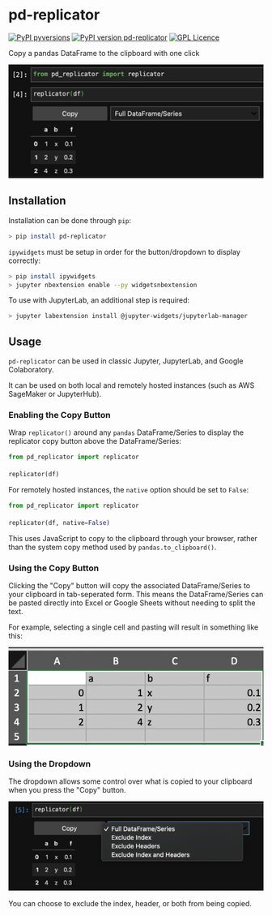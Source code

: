 # pd-replicator
[![PyPI pyversions](https://img.shields.io/pypi/pyversions/ansicolortags.svg)](https://pypi.org/project/pd-replicator/) [![PyPI version pd-replicator](https://badge.fury.io/py/ansicolortags.svg)](https://pypi.org/project/pd-replicator/) [![GPL Licence](https://badges.frapsoft.com/os/gpl/gpl.svg?v=103)](https://opensource.org/licenses/GPL-3.0/)

Copy a pandas DataFrame to the clipboard with one click

![Jupyter Demo](images/jupyter-demo.png)

## Installation

Installation can be done through `pip`:

```sh
> pip install pd-replicator
```

`ipywidgets` must be setup in order for the button/dropdown to display correctly:

```sh
> pip install ipywidgets 
> jupyter nbextension enable --py widgetsnbextension
```

To use with JupyterLab, an additional step is required:

```sh
> jupyter labextension install @jupyter-widgets/jupyterlab-manager
```

## Usage

`pd-replicator` can be used in classic Jupyter, JupyterLab, and Google Colaboratory. 

It can be used on both local and remotely hosted instances (such as AWS SageMaker or JupyterHub).

### Enabling the Copy Button

Wrap `replicator()` around any `pandas` DataFrame/Series to display the replicator copy button above the DataFrame/Series:

```python
from pd_replicator import replicator

replicator(df)
```

For remotely hosted instances, the `native` option should be set to `False`:

```python
from pd_replicator import replicator

replicator(df, native=False)
```

This uses JavaScript to copy to the clipboard through your browser, rather than the system copy method used by `pandas.to_clipboard()`.

### Using the Copy Button

Clicking the "Copy" button will copy the associated DataFrame/Series to your clipboard in tab-seperated form. This means the DataFrame/Series can be pasted directly into Excel or Google Sheets without needing to split the text.

For example, selecting a single cell and pasting will result in something like this:

![Excel Paste Demo](images/excel-paste-demo.png)

### Using the Dropdown

The dropdown allows some control over what is copied to your clipboard when you press the "Copy" button.

![Dropdown Demo](images/dropdown-demo.png)

You can choose to exclude the index, header, or both from being copied.
